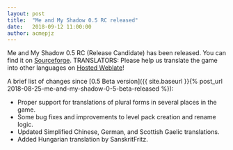 ```yaml
---
layout: post
title:  "Me and My Shadow 0.5 RC released"
date:   2018-09-12 11:00:00
author: acmepjz
---
```


Me and My Shadow 0.5 RC (Release Candidate) has been released.
You can find it on [Sourceforge](https://sourceforge.net/projects/meandmyshadow/files/0.5rc/).
TRANSLATORS: Please help us translate the game into other languages on
[Hosted Weblate](https://hosted.weblate.org/projects/me-and-my-shadow/)!

A brief list of changes since
[0.5 Beta version]({{ site.baseurl }}{% post_url 2018-08-25-me-and-my-shadow-0-5-beta-released %}):

* Proper support for translations of plural forms in several places in the game.
* Some bug fixes and improvements to level pack creation and rename logic.
* Updated Simplified Chinese, German, and Scottish Gaelic translations.
* Added Hungarian translation by SanskritFritz.
